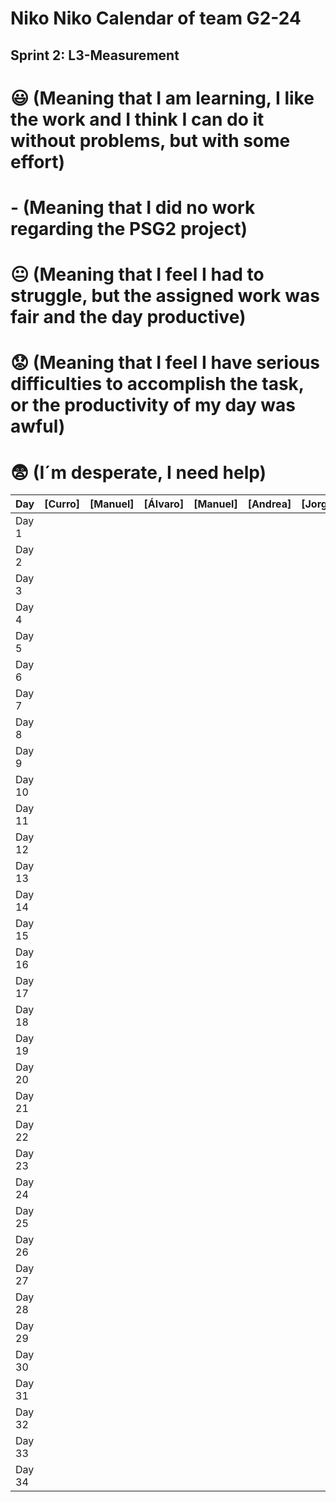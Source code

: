 # Niko Niko Calendar of team G2-24
## Sprint 2: L3-Measurement 

#  :smiley: (Meaning that I am learning, I like the work and I think I can do it without problems, but with some effort) 
#  - (Meaning that I did no work regarding the PSG2 project) 
# :neutral_face:  (Meaning that I feel I had to struggle, but the assigned work was fair and the day productive) 
# :worried: (Meaning that I feel I have serious difficulties to accomplish the task, or the productivity of my day was awful) 
#  :fearful:   (I´m desperate, I need help) 

| Day           | [Curro]       | [Manuel]       | [Álvaro]       | [Manuel]       | [Andrea]       | [Jorge]        | [Jorge]        |
| ------------- | ------------- | -------------  | -------------  | -------------  | -------------  | -------------  | -------------  |
| Day 1         |               |                |                |                |                |                |                |
| Day 2         |               |                |                |                |                |                |                |
| Day 3         |               |                |                |                |                |                |                |
| Day 4         |               |                |                |                |                |                |                |
| Day 5         |               |                |                |                |                |                |                |
| Day 6         |               |                |                |                |                |                |                |
| Day 7         |               |                |                |                |                |                |                |
| Day 8         |               |                |                |                |                |                |                |
| Day 9         |               |                |                |                |                |                |                |
| Day 10        |               |                |                |                |                |                |                |
| Day 11        |               |                |                |                |                |                |                |
| Day 12        |               |                |                |                |                |                |                |
| Day 13        |               |                |                |                |                |                |                |
| Day 14        |               |                |                |                |                |                |                |
| Day 15        |               |                |                |                |                |                |                |
| Day 16        |               |                |                |                |                |                |                |
| Day 17        |               |                |                |                |                |                |                |
| Day 18        |               |                |                |                |                |                |                |
| Day 19        |               |                |                |                |                |                |                |
| Day 20        |               |                |                |                |                |                |                |
| Day 21        |               |                |                |                |                |                |                |
| Day 22        |               |                |                |                |                |                |                |
| Day 23        |               |                |                |                |                |                |                |
| Day 24        |               |                |                |                |                |                |                |
| Day 25        |               |                |                |                |                |                |                |
| Day 26        |               |                |                |                |                |                |                |
| Day 27        |               |                |                |                |                |                |                |
| Day 28        |               |                |                |                |                |                |                |
| Day 29        |               |                |                |                |                |                |                |
| Day 30        |               |                |                |                |                |                |                |
| Day 31        |               |                |                |                |                |                |                |
| Day 32        |               |                |                |                |                |                |                |
| Day 33        |               |                |                |                |                |                |                |
| Day 34        |               |                |                |                |                |                |                |





